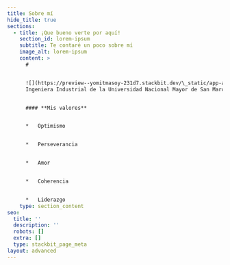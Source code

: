 ```yaml
---
title: Sobre mí
hide_title: true
sections:
  - title: ¡Que bueno verte por aquí!
    section_id: lorem-ipsum
    subtitle: Te contaré un poco sobre mí
    image_alt: lorem-ipsum
    content: >
      #


      ![](https://preview--yomitmasoy-231d7.stackbit.dev/\_static/app-assets/images/futuristic-goose.jpg)Soy
      Ingeniera Industrial de la Universidad Nacional Mayor de San Marcos


      #### **Mis valores**


      *   Optimismo


      *   Perseverancia


      *   Amor


      *   Coherencia


      *   Liderazgo
    type: section_content
seo:
  title: ''
  description: ''
  robots: []
  extra: []
  type: stackbit_page_meta
layout: advanced
---
```

